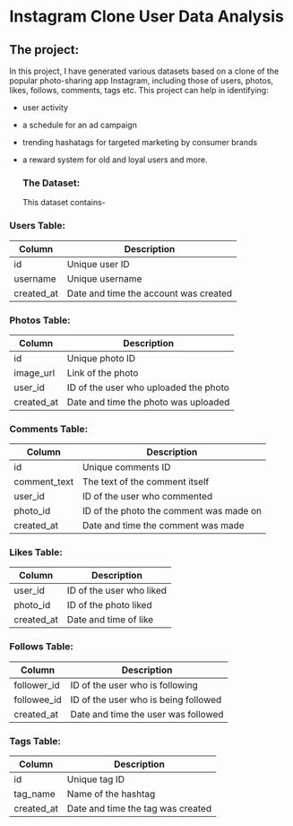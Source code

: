 # Instagram Clone User Data Analysis
## The project:
In this project, I have generated various datasets based on a clone of the popular photo-sharing app Instagram, including those of users, photos, likes, follows, comments, tags etc. This project can help in identifying:
- user activity
- a schedule for an ad campaign
- trending hashatags for targeted marketing by consumer brands
- a reward system for old and loyal users
  and more.

  ### The Dataset:
  This dataset contains-
  
### Users Table:

|	Column	|	Description	|
|---------------|-----------------------|
|	id	|	Unique user ID	|
|	username	|	Unique username	|
|	created_at	|	Date and time the account was created	|

### Photos Table:

|	Column	|	Description	|
|---------------|-----------------------|
|	id	|	Unique photo ID	|
|	image_url	| Link of the photo	|
|	user_id	|	ID of the user who uploaded the photo|
|	created_at	|	Date and time the photo was uploaded	|

### Comments Table:

|	Column	|	Description	|
|---------------|-----------------------|
|	id	|	Unique comments ID	|
|	comment_text	| The text of the comment itself	|
|	user_id	|	ID of the user who commented	|
|	photo_id	|	ID of the photo the comment was made on	|
|	created_at	|	Date and time the comment was made	|

### Likes Table:

|	Column	|	Description	|
|---------------|-----------------------|
|	user_id	|	ID of the user who liked	|
|	photo_id	| ID of the photo liked	|	
|	created_at	| Date and time of like	|

### Follows Table:

|	Column	|	Description	|
|---------------|-----------------------|
|	follower_id	| ID of the user who is following	|
|	followee_id	| ID of the user who is being followed	|
|	created_at	| Date and time the user was followed	|

### Tags Table:

|	Column	|	Description	|
|---------------|-----------------------|
|	id	| Unique tag ID	|
|	tag_name	|	Name of the hashtag	|
|	created_at	|	Date and time the tag was created	|
